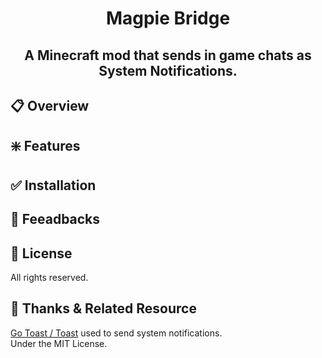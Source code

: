 <div align="center">

<h1>Magpie Bridge</h1>
<h2>A Minecraft mod that sends in game chats as System Notifications.</h2>

</div>

## 📋 Overview


## ❇️ Features


## ✅ Installation


## 📃 Feeadbacks


## 📜 License
All rights reserved.

## 🎉 Thanks & Related Resource
[Go Toast / Toast](https://github.com/go-toast/toast) used to send system notifications.\
Under the MIT License.
